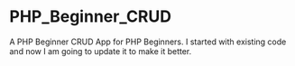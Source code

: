 # PHP_Beginner_CRUD

A PHP Beginner CRUD App for PHP Beginners. I started with existing code and now I am going to update it to make it better.
